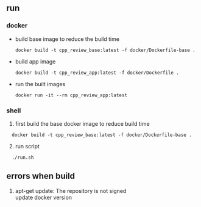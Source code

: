 
## run
### docker
- build base image to reduce the build time
  ```
  docker build -t cpp_review_base:latest -f docker/Dockerfile-base .
  ```
- build app image
  ```
  docker build -t cpp_review_app:latest -f docker/Dockerfile .
  ```
- run the built images
  ```
  docker run -it --rm cpp_review_app:latest
  ```
### shell
  1. first build the base docker image to reduce build time
  ```
    docker build -t cpp_review_base:latest -f docker/Dockerfile-base .
  ```
  2. run script
  ```
    ./run.sh
  ```

## errors when build
  1. apt-get update: The repository is not signed  
     update docker version

